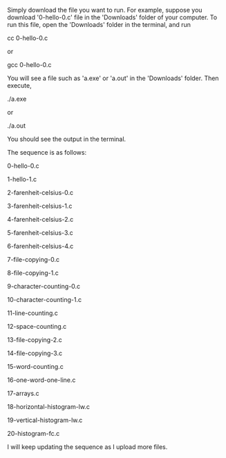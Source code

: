 Simply download the file you want to run.
For example, suppose you download '0-hello-0.c' file in the 'Downloads' folder of your computer.
To run this file, open the 'Downloads' folder in the terminal, and run

cc 0-hello-0.c

or

gcc 0-hello-0.c

You will see a file such as 'a.exe' or 'a.out' in the 'Downloads' folder.
Then execute,

./a.exe

or

./a.out

You should see the output in the terminal.

The sequence is as follows:

0-hello-0.c

1-hello-1.c

2-farenheit-celsius-0.c

3-farenheit-celsius-1.c

4-farenheit-celsius-2.c

5-farenheit-celsius-3.c

6-farenheit-celsius-4.c

7-file-copying-0.c

8-file-copying-1.c

9-character-counting-0.c

10-character-counting-1.c

11-line-counting.c

12-space-counting.c

13-file-copying-2.c

14-file-copying-3.c

15-word-counting.c

16-one-word-one-line.c

17-arrays.c

18-horizontal-histogram-lw.c

19-vertical-histogram-lw.c

20-histogram-fc.c

I will keep updating the sequence as I upload more files.
